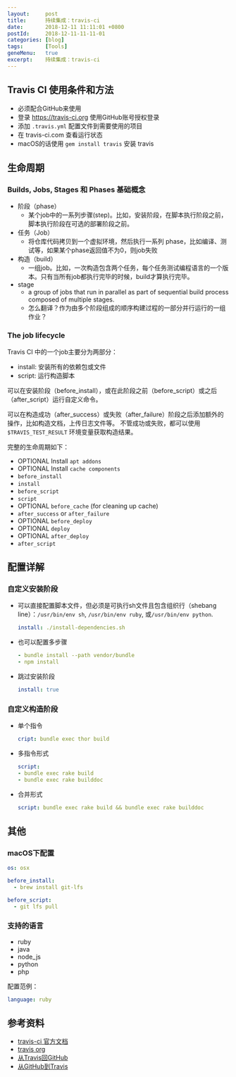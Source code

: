```yaml
---
layout:     post
title:      持续集成：travis-ci
date:       2018-12-11 11:11:01 +0800
postId:     2018-12-11-11-11-01
categories: [blog]
tags:       [Tools]
geneMenu:   true
excerpt:    持续集成：travis-ci
---
```


## Travis CI 使用条件和方法

* 必须配合GitHub来使用
* 登录 https://travis-ci.org 使用GitHub账号授权登录
* 添加 `.travis.yml` 配置文件到需要使用的项目
* 在 travis-ci.com 查看运行状态
* macOS的话使用 `gem install travis` 安装 travis

## 生命周期

### Builds, Jobs, Stages 和 Phases 基础概念 

* 阶段（phase） 
  - 某个job中的一系列步骤(step)。比如，安装阶段，在脚本执行阶段之前，脚本执行阶段在可选的部署阶段之前。
* 任务（Job）
  - 将仓库代码拷贝到一个虚拟环境，然后执行一系列 phase，比如编译、测试等，如果某个phase返回值不为0，则job失败
* 构造（build）
  - 一组job。比如，一次构造包含两个任务，每个任务测试编程语言的一个版本。只有当所有job都执行完毕的时候，build才算执行完毕。
* stage
  - a group of jobs that run in parallel as part of sequential build process composed of multiple stages.
  - 怎么翻译？作为由多个阶段组成的顺序构建过程的一部分并行运行的一组作业？
 
### The job lifecycle

Travis CI 中的一个job主要分为两部分：

* install: 安装所有的依赖包或文件
* script: 运行构造脚本

可以在安装阶段（before_install），或在此阶段之前（before_script）或之后（after_script）运行自定义命令。

可以在构造成功（after_success）或失败（after_failure）阶段之后添加额外的操作，比如构造文档，上传日志文件等。
不管成功或失败，都可以使用 `$TRAVIS_TEST_RESULT` 环境变量获取构造结果。

完整的生命周期如下：

* OPTIONAL Install `apt addons`
* OPTIONAL Install `cache components`
* `before_install`
* `install`
* `before_script`
* `script`
* OPTIONAL `before_cache` (for cleaning up cache)
* `after_success` or `after_failure`
* OPTIONAL `before_deploy`
* OPTIONAL `deploy`
* OPTIONAL `after_deploy`
* `after_script`

## 配置详解

### 自定义安装阶段

* 可以直接配置脚本文件，但必须是可执行sh文件且包含组织行（shebang line）：`/usr/bin/env sh`, `/usr/bin/env ruby`, 或`/usr/bin/env python`.

  ```yaml
  install: ./install-dependencies.sh
  ```
* 也可以配置多步骤
  
  ```yaml
  - bundle install --path vendor/bundle
  - npm install
  ```
* 跳过安装阶段
  ```yaml
  install: true
  ```

### 自定义构造阶段

* 单个指令
  ```yaml
  cript: bundle exec thor build
  ```

* 多指令形式
  ```yaml
  script:
  - bundle exec rake build
  - bundle exec rake builddoc
  ```
* 合并形式
  ```yaml
  script: bundle exec rake build && bundle exec rake builddoc
  ```

## 其他

### macOS下配置
```yaml
os: osx

before_install:
  - brew install git-lfs

before_script:
  - git lfs pull
```

### 支持的语言

* ruby
* java
* node_js
* python
* php

配置范例：
```yaml
language: ruby
```


## 参考资料

* [travis-ci 官方文档](https://docs.travis-ci.com)
* [travis org](https://travis-ci.org)
* [从Travis回GitHub](https://www.jianshu.com/p/5f96c27baaa5)
* [从GitHub到Travis](https://www.jianshu.com/p/c80b37f775a0)